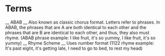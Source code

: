 # Terms

__ ABAB __ Also known as classic chorus format. Letters refer to phrases. In ABAB, the phrases that are A are both identical to each other and the phrases that are B are identical to each other, and thus, they also must rhyme. (ABAB phrase example: I like fruit, it's so yummy, I like fruit, it's so yummy)
__ Rhyme Scheme __ Uses number format (1122 rhyme example: It's past eight, it's getting late, I need to go to bed, to rest my head)
